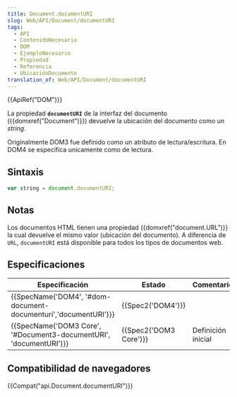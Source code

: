 ```yaml
---
title: Document.documentURI
slug: Web/API/Document/documentURI
tags:
  - API
  - ContenidoNecesario
  - DOM
  - EjemploNecesario
  - Propiedad
  - Referencia
  - UbicaciónDocumento
translation_of: Web/API/Document/documentURI
---
```

{{ApiRef("DOM")}}

La propiedad **`documentURI`** de la interfaz del documento ({{domxref("Document")}}) devuelve la ubicación del documento como un _string_.

Originalmente DOM3 fue definido como un atributo de lectura/escritura. En DOM4 se especifica unicamente como de lectura.

## Sintaxis

```js
var string = document.documentURI;
```

## Notas

Los documentos HTML tienen una propiedad {{domxref("document.URL")}} la cual devuelve el mismo valor (ubicación del documento). A diferencia de `URL`, `documentURI` está disponible para todos los tipos de documentos web.

## Especificaciones

| Especificación                                                                           | Estado                       | Comentario         |
| ---------------------------------------------------------------------------------------- | ---------------------------- | ------------------ |
| {{SpecName('DOM4', '#dom-document-documenturi','documentURI')}}     | {{Spec2('DOM4')}}     |                    |
| {{SpecName('DOM3 Core', '#Document3-documentURI', 'documentURI')}} | {{Spec2('DOM3 Core')}} | Definición inicial |

## Compatibilidad de navegadores

{{Compat("api.Document.documentURI")}}
